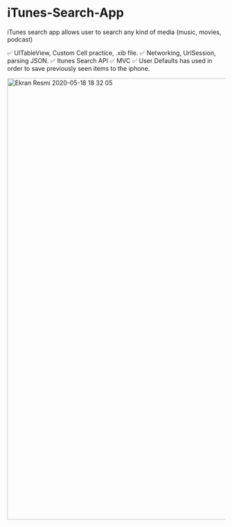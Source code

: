 # iTunes-Search-App
iTunes search app allows user to search any kind of media (music, movies, podcast)

✅ UITableView, Custom Cell practice, .xib file.
✅ Networking, UrlSession, parsing JSON.
✅ Itunes Search API
✅ MVC
✅ User Defaults has used in order to save previously seen items to the iphone.

<img width="1017" alt="Ekran Resmi 2020-05-18 18 32 05" src="https://user-images.githubusercontent.com/32302808/82231704-341fbb80-9936-11ea-89d3-15cab7bd5cdb.png">
